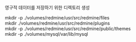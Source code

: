 영구적 데이터를 저장하기 위한 디렉토리 생성

mkdir  -p  ./volumes/redmine/usr/src/redmine/files </br>
mkdir      ./volumes/redmine/usr/src/redmine/plugins </br>
mkdir  -p  ./volumes/redmine/usr/src/redmine/public/themes </br>
mkdir  -p  ./volumes/mysql/var/lib/mysql </br>

